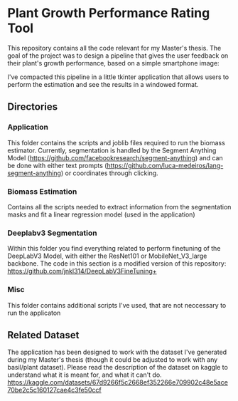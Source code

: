 # Plant Growth Performance Rating Tool
This repository contains all the code relevant for my Master's thesis. The goal of the project was to design a pipeline that gives the user feedback on their plant's growth performance, based on a simple smartphone image:

I've compacted this pipeline in a little tkinter application that allows users to perform the estimation and see the results in a windowed format.

## Directories
### Application
This folder contains the scripts and joblib files required to run the biomass estimator. Currently, segmentation is handled by the Segment Anything Model (https://github.com/facebookresearch/segment-anything) and can be done with either text prompts (https://github.com/luca-medeiros/lang-segment-anything) or coordinates through clicking.

### Biomass Estimation
Contains all the scripts needed to extract information from the segmentation masks and fit a linear regression model (used in the application)

### Deeplabv3 Segmentation
Within this folder you find everything related to perform finetuning of the DeepLabV3 Model, with either the ResNet101 or MobileNet_V3_large backbone.
The code in this section is a modified version of this repository:
https://github.com/jnkl314/DeepLabV3FineTuning+

### Misc
This folder contains additional scripts I've used, that are not neccessary to run the applicaton

## Related Dataset
The application has been designed to work with the dataset I've generated during my Master's thesis (though it could be adjusted to work with any basil/plant dataset).
Please read the description of the dataset on kaggle to understand what it is meant for, and what it can't do.
https://kaggle.com/datasets/67d9266f5c2668ef352266e709902c48e5ace70be2c5c160127cae4c3fe50ccf
